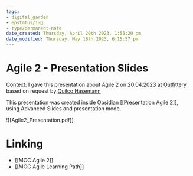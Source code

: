 ```yaml
---
tags: 
- digital_garden
- epstatus/1-🌱
- type/permanent-note
date_created: Thursday, April 20th 2023, 1:55:20 pm
date_modified: Thursday, May 18th 2023, 6:15:57 pm
---
```

# Agile 2 - Presentation Slides
Context: I gave this presentation about Agile 2 on 20.04.2023 at [Outfittery](https://www.outfittery.de/lp/sem-uni-01/?utm_source=google&utm_medium=cpc&utm_campaign=DE_DE_Search_Brand_Outfittery&adgroup=Outfittery&keyword=outfittery&gclid=Cj0KCQjwxYOiBhC9ARIsANiEIfbo7vr-N9-6DVieeevZpQ1oDRpvhgpke8fqestA-6RqO0h6Kqn3PU8aApiSEALw_wcB) based on request by [Quilco Hasemann](https://www.linkedin.com/in/quilco-hasemann-6724a886/)

This presentation was created inside Obsidian [[Presentation Agile 2]], using Advanced Slides and presentation mode. 

![[Agile2_Presentation.pdf]]

# Linking
+ [[MOC Agile 2]]
+ [[MOC Agile Learning Path]]


